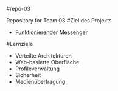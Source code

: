 #repo-03

Repository for Team 03
#Ziel des Projekts

  * Funktionierender Messenger
  
#Lernziele

  * Verteilte Architekturen
  * Web-basierte Oberfläche
  * Profileverwaltung
  * Sicherheit
  * Medienübertragung
